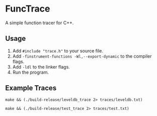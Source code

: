 # FuncTrace

A simple function tracer for C++.

## Usage

1. Add `#include "trace.h"` to your source file.
2. Add `-finstrument-functions -Wl,--export-dynamic` to the compiler flags.
3. Add `-ldl` to the linker flags.
4. Run the program.

## Example Traces

```make && (./build-release/leveldb_trace 2> traces/leveldb.txt)```

```make && (./build-release/test_trace 2> traces/test.txt)```
